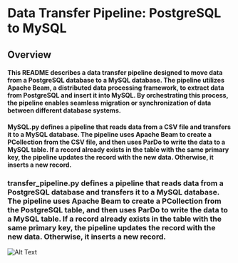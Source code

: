 # Data Transfer Pipeline: PostgreSQL to MySQL

## Overview

#### This README describes a data transfer pipeline designed to move data from a PostgreSQL database to a MySQL database. The pipeline utilizes Apache Beam, a distributed data processing framework, to extract data from PostgreSQL and insert it into MySQL. By orchestrating this process, the pipeline enables seamless migration or synchronization of data between different database systems.

#### MySQL.py defines a pipeline that reads data from a CSV file and transfers it to a MySQL database. The pipeline uses Apache Beam to create a PCollection from the CSV file, and then uses ParDo to write the data to a MySQL table. If a record already exists in the table with the same primary key, the pipeline updates the record with the new data. Otherwise, it inserts a new record.

### transfer_pipeline.py defines a pipeline that reads data from a PostgreSQL database and transfers it to a MySQL database. The pipeline uses Apache Beam to create a PCollection from the PostgreSQL table, and then uses ParDo to write the data to a MySQL table. If a record already exists in the table with the same primary key, the pipeline updates the record with the new data. Otherwise, it inserts a new record.

![Alt Text](<img width="1142" alt="Screenshot 2024-05-28 at 3 37 18 PM" src="https://github.com/Amerb908/Apache-Beam-And-PostgreSQL/assets/85160636/e74e54cd-132c-439d-9fed-e430e4e8aab3">)


